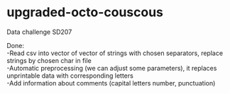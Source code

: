 # upgraded-octo-couscous
Data challenge SD207

Done:<br/>
-Read csv into vector of vector of strings with chosen separators, replace strings by chosen char in file <br/>
-Automatic preprocessing (we can adjust some parameters), it replaces unprintable data with corresponding letters <br/>
-Add information about comments (capital letters number, punctuation) <br/>
